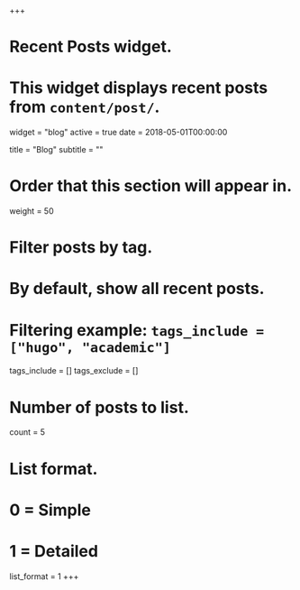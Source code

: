+++
# Recent Posts widget.
# This widget displays recent posts from `content/post/`.
widget = "blog"
active = true
date = 2018-05-01T00:00:00

title = "Blog"
subtitle = ""

# Order that this section will appear in.
weight = 50

# Filter posts by tag.
#  By default, show all recent posts.
#  Filtering example: `tags_include = ["hugo", "academic"]`
tags_include = []
tags_exclude = []

# Number of posts to list.
count = 5

# List format.
#   0 = Simple
#   1 = Detailed
list_format = 1
+++

